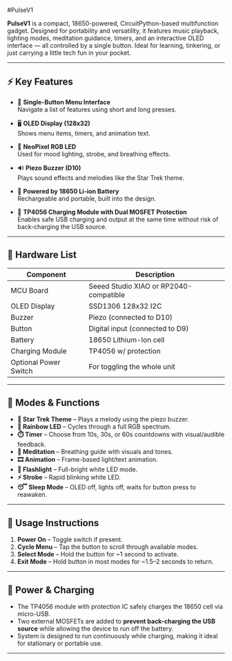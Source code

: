 #PulseV1

**PulseV1** is a compact, 18650-powered, CircuitPython-based multifunction gadget. Designed for portability and versatility, it features music playback, lighting modes, meditation guidance, timers, and an interactive OLED interface — all controlled by a single button. Ideal for learning, tinkering, or just carrying a little tech fun in your pocket.

---

## ⚡ Key Features

- 🧠 **Single-Button Menu Interface**  
  Navigate a list of features using short and long presses.

- 🖥️ **OLED Display (128x32)**  
  Shows menu items, timers, and animation text.

- 🌈 **NeoPixel RGB LED**  
  Used for mood lighting, strobe, and breathing effects.

- 🔊 **Piezo Buzzer (D10)**  
  Plays sound effects and melodies like the Star Trek theme.

- 🔋 **Powered by 18650 Li-ion Battery**  
  Rechargeable and portable, built into the design.

- 🔌 **TP4056 Charging Module with Dual MOSFET Protection**  
  Enables safe USB charging and output at the same time without risk of back-charging the USB source.

---

## 🧰 Hardware List

| Component                | Description                                     |
|--------------------------|-------------------------------------------------|
| MCU Board                | Seeed Studio XIAO or RP2040-compatible          |
| OLED Display             | SSD1306 128x32 I2C                              |
| Buzzer                   | Piezo (connected to D10)                        |
| Button                   | Digital input (connected to D9)                |
| Battery                  | 18650 Lithium-Ion cell                          |
| Charging Module          | TP4056 w/ protection                            |
| Optional Power Switch    | For toggling the whole unit                    |

---

## 🧠 Modes & Functions

- **🎵 Star Trek Theme** – Plays a melody using the piezo buzzer.
- **🌈 Rainbow LED** – Cycles through a full RGB spectrum.
- **⏱️ Timer** – Choose from 10s, 30s, or 60s countdowns with visual/audible feedback.
- **🧘 Meditation** – Breathing guide with visuals and tones.
- **🎞️ Animation** – Frame-based light/text animation.
- **🔦 Flashlight** – Full-bright white LED mode.
- **⚡ Strobe** – Rapid blinking white LED.
- **😴 Sleep Mode** – OLED off, lights off, waits for button press to reawaken.

---

## 🧪 Usage Instructions

1. **Power On** – Toggle switch if present.
2. **Cycle Menu** – Tap the button to scroll through available modes.
3. **Select Mode** – Hold the button for ~1 second to activate.
4. **Exit Mode** – Hold button in most modes for ~1.5–2 seconds to return.


---

## 🔌 Power & Charging

- The TP4056 module with protection IC safely charges the 18650 cell via micro-USB.
- Two external MOSFETs are added to **prevent back-charging the USB source** while allowing the device to run off the battery.
- System is designed to run continuously while charging, making it ideal for stationary or portable use.

---
